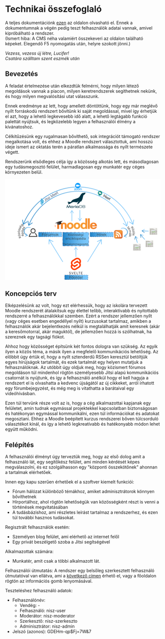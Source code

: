 # Technikai összefoglaló

A teljes dokumentációnk [ezen](https://csapat08-versenydonto.nisz.hu/mod/wiki/view.php?id=6) az oldalon olvasható el. Ennek a dokumentumnak a végén pedig teszt felhasználók adatai vannak, amivel kipróbálható a rendszer.  
(Ismert hiba: A CMS néha valamiért összekeveri az oldalon található képeket. Elegendő F5 nyomogatás után, helyre szokott jönni.)

*Vezess, vezess új létre, Lucifer!  
Csatára szálltam szent eszmék után*

## Bevezetés
A feladat értelmezése után elkezdtük felmérni, hogy milyen létező megoldások vannak a piacon, milyen keretrendszerek segíthetnek nekünk, és hogy milyen megvalósítási utat válasszunk.

Ennek eredménye az lett, hogy amellett döntöttünk, hogy egy már meglévő nyílt forráskodú rendszert bővítünk ki saját megoldással, mivel így érhetjük el azt, hogy a lehető legkevesebb idő alatt, a lehető legtágabb funkció palettát nyújtsuk, és legközelebb legyen a felhasználói élmény a kívánatoshoz.

Célkitűzésünk egy rugalmasan bővíthető, sok integrációt támogató rendszer megalkotása volt, és ehhez a Moodle rendszert választottuk, ami hosszú ideje ismert az oktatás terén a páratlan alkalmassága és nyílt természete végett.

Rendszerünk elsődleges célja így a közösség alkotás lett, és másodlagosan egy tudásmegosztó felület, harmadlagosan egy munkatér egy céges környezeten belül.

![Project structure](Assets-01.png "Project structure")

## Koncepciós terv
Elképzelésünk az volt, hogy ezt elérhessük, hogy az iskolára tervezett Moodle rendszerét átalakítsuk egy élettel telibb, interaktívabb és nyitottabb rendszerré a felhasználókkal szemben. Ezért a rendszer jellemzően nyílt (vagy céges esetben engedéllyel nyílt) kurzusokat tartalmaz, amikben a felhasználók akár bejelentkezés nélkül is megtalálhatják amit keresnek (akár a keresőmotorral, akár maguktól), de jellemzően hozzá is szólhatnak, ha szereznek egy tagsági fiókot.

Ahhoz hogy közösséget építsünk két fontos dologra van szükség. Az egyik ilyen a közös téma, a másik ilyen a megfelelő kommunikációs lehetőség. Az előbbit úgy értük el, hogy a nyílt sztenderdű RSSen keresztül betöltjük egyes hírújságok tartalmát, és ezek tartalmát egy helyen mutatjuk a felhasználóknak. Az utóbbit úgy oldjuk meg, hogy közismert fórumos megoldáson túl mindenhol rögtön személyesebb Jitsi alapú kommunikációs csatornát is nyújtunk, és így a felhasználó anélkül hogy el kell hagyja a rendszert el is olvashatta a kedvenc újságától az új cikkeket, arról írhatott egy fórumbejegyzést, és még meg is vitathatta a barátaival egy videóhívásban. 

Ezen túl tervünk része volt az is, hogy a cég alkalmazottai kapjanak egy felületet, amin tudnak egymással projektekkel kapcsolatban biztonságosan és hatékonyan egymással kommunikálni, ezen túl információkat és adatokat megosztani. Ehhez a Moodle beépített kurzus rendszerei bőven túlcsorduló választékot kínál, és így a lehető legkreatívabb és hatékonyabb módon lehet együtt működni.

## Felépítés
A felhasználói élményt úgy terveztük meg, hogy az első dolog amit a felhasználó lát, egy segítőkész felület, ami minden kérdését képes megválaszolni, és ez szolgálhasson egy "központi összekötőnek" ahonnan a tartalmak elérhetőek. 

Innen egy kapu szerűen érhetőek el a szoftver kiemelt funkciói:

- Fórum hálózat különböző témákhoz, amiket adminisztrátorok könnyen bővíthetnek
- Hírportálhoz, ahol rögtön lehetőségük van közösségként részt is venni a történések megvitatásában
- A tudásbázishoz, ami részletes leírást tartalmaz a rendszerhez, és ezen túl további hasznos tudásokat.

Regisztrált felhasználók esetén:
- Személyen blog felület, ami elérhető az internet felől
- Egy privát beszélgető szoba a Jitsi segítségével

Alkalmazottak számára:
- Munkatér, amit csak a többi alkalmazott lát.

Felhasználói útmutatás:
A rendszer egy belsőleg szerkesztett felhasználó útmutatóval van ellátva, ami a [következő címen](https://csapat08-versenydonto.nisz.hu/mod/wiki/view.php?id=6) érhető el, vagy a főoldalon rögtön az információs gomb lenyomásával.

Teszteléshez felhasználó adatok:  
- Felhasználónév: 
    - Vendég: -
    - Felhasználó: nisz-user
    - Moderátor: nisz-moderator
    - Szerkesztő: nisz-szerkeszto
    - Adminisztrátor: nisz-admin
- Jelszó (azonos): GDEHm-qp$Fj=7W&7
